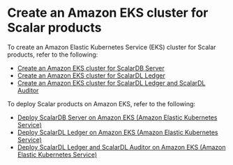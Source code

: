 # Create an Amazon EKS cluster for Scalar products

To create an Amazon Elastic Kubernetes Service (EKS) cluster for Scalar products, refer to the following:

* [Create an Amazon EKS cluster for ScalarDB Server](./CreateEKSClusterForScalarDB.md)
* [Create an Amazon EKS cluster for ScalarDL Ledger](./CreateEKSClusterForScalarDL.md)
* [Create an Amazon EKS cluster for ScalarDL Ledger and ScalarDL Auditor](./CreateEKSClusterForScalarDLAuditor.md)

To deploy Scalar products on Amazon EKS, refer to the following:

* [Deploy ScalarDB Server on Amazon EKS (Amazon Elastic Kubernetes Service)](./ManualDeploymentGuideScalarDBServerOnEKS.md)
* [Deploy ScalarDL Ledger on Amazon EKS (Amazon Elastic Kubernetes Service)](./ManualDeploymentGuideScalarDLOnEKS.md)
* [Deploy ScalarDL Ledger and ScalarDL Auditor on Amazon EKS (Amazon Elastic Kubernetes Service)](./ManualDeploymentGuideScalarDLAuditorOnEKS.md)
